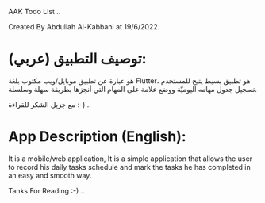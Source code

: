 AAK Todo List ..

Created By Abdullah Al-Kabbani at 19/6/2022.

# توصيف التطبيق (عربي):

هو عبارة عن تطبيق موبايل/ويب مكتوب بلغة Flutter،
هو تطبيق بسيط يتيح للمستخدم تسجيل جدول مهامه اليوميَّة ووضع علامة على المهام التي أنجزها بطريقة سهلة وسلسلة.

مع جزيل الشكر للقراءة :-) ..


# App Description (English):

It is a mobile/web application,
It is a simple application that allows the user to record his daily tasks schedule and mark the tasks he has completed in an easy and smooth way.

Tanks For Reading :-) ..


